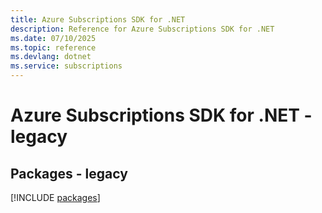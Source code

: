 ```yaml
---
title: Azure Subscriptions SDK for .NET
description: Reference for Azure Subscriptions SDK for .NET
ms.date: 07/10/2025
ms.topic: reference
ms.devlang: dotnet
ms.service: subscriptions
---
```

# Azure Subscriptions SDK for .NET - legacy
## Packages - legacy
[!INCLUDE [packages](subscriptions-index.md)]